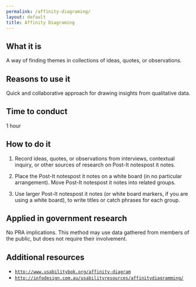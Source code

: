 ```yaml
---
permalink: /affinity-diagraming/
layout: default
title: Affinity Diagraming
---
```


## What it is

A way of finding themes in collections of ideas, quotes, or observations.

## Reasons to use it

Quick and collaborative approach for drawing insights from qualitative data.

## Time to conduct

1 hour

## How to do it

1. Record ideas, quotes, or observations from interviews, contextual inquiry, or other sources of research on Post-It notespost it notes.

2. Place the Post-It notespost it notes on a white board (in no particular arrangement).
Move Post-It notespost it notes into related groups.

3. Use larger Post-It notespost it notes (or white board markers, if you are using a white board), to write titles or catch phrases for each group.

## Applied in government research
No PRA implications. This method may use data gathered from members of the public, but does not require their involvement.

## Additional resources

- [`http://www.usabilitybok.org/affinity-diagram`](http://www.usabilitybok.org/affinity-diagram)
- [`http://infodesign.com.au/usabilityresources/affinitydiagramming/`](http://infodesign.com.au/usabilityresources/affinitydiagramming/)
